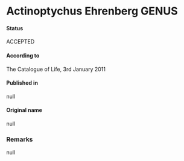 Actinoptychus Ehrenberg GENUS
=======

#### Status
ACCEPTED

#### According to
The Catalogue of Life, 3rd January 2011

#### Published in
null

#### Original name
null

### Remarks
null